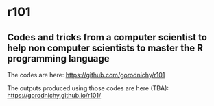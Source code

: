# r101

## Codes and tricks from a computer scientist to help non computer scientists to master the R programming language

The codes are here: https://github.com/gorodnichy/r101

The outputs produced using those codes are here (TBA): https://gorodnichy.github.io/r101/
